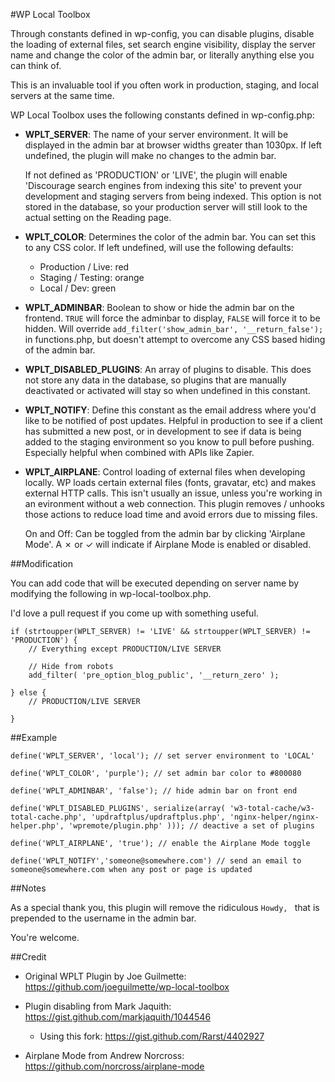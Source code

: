 #WP Local Toolbox

Through constants defined in wp-config, you can disable plugins, disable the  loading of external files, set search engine visibility, display the server name and change the color of the admin bar, or literally anything else you can think of.

This is an invaluable tool if you often work in production, staging, and local servers at the same time. 

WP Local Toolbox uses the following constants defined in wp-config.php:

* **WPLT_SERVER**: The name of your server environment. It will be displayed in the admin bar at browser widths greater than 1030px. If left undefined, the plugin will make no changes to the admin bar. 

	If not defined as 'PRODUCTION' or 'LIVE', the plugin will enable 'Discourage search engines from indexing this site' to prevent your development and staging servers from being indexed. This option is not stored in the database, so your production server will still look to the actual setting on the Reading page.

* **WPLT_COLOR**: Determines the color of the admin bar. You can set this to any CSS color. If left undefined, will use the following defaults: 
	
	* Production / Live: red
	* Staging / Testing: orange
	* Local / Dev: green

* **WPLT_ADMINBAR**: Boolean to show or hide the admin bar on the frontend. `TRUE` will force the adminbar to display, `FALSE` will force it to be hidden. Will override `add_filter('show_admin_bar', '__return_false');` in functions.php, but doesn't attempt to overcome any CSS based hiding of the admin bar.

* **WPLT_DISABLED_PLUGINS**: An array of plugins to disable. This does not store any data in the database, so plugins that are manually deactivated or activated will stay so when undefined in this constant.

* **WPLT_NOTIFY**: Define this constant as the email address where you'd like to be notified of post updates. Helpful in production to see if a client has submitted a new post, or in development to see if data is being added to the staging environment so you know to pull before pushing. Especially helpful when combined with APIs like Zapier.

* **WPLT_AIRPLANE**: Control loading of external files when developing locally. WP loads certain external files (fonts, gravatar, etc) and makes external HTTP calls. This isn't usually an issue, unless you're working in an evironment without a web connection. This plugin removes / unhooks those actions to reduce load time and avoid errors due to missing files.

	On and Off: Can be toggled from the admin bar by clicking 'Airplane Mode'. A ✗ or ✓ will indicate if Airplane Mode is enabled or disabled. 

##Modification

You can add code that will be executed depending on server name by modifying the following in wp-local-toolbox.php.

I'd love a pull request if you come up with something useful.

```
if (strtoupper(WPLT_SERVER) != 'LIVE' && strtoupper(WPLT_SERVER) != 'PRODUCTION') {
	// Everything except PRODUCTION/LIVE SERVER

	// Hide from robots
	add_filter( 'pre_option_blog_public', '__return_zero' );

} else {
	// PRODUCTION/LIVE SERVER

}
```

##Example

```
define('WPLT_SERVER', 'local'); // set server environment to 'LOCAL'

define('WPLT_COLOR', 'purple'); // set admin bar color to #800080

define('WPLT_ADMINBAR', 'false'); // hide admin bar on front end

define('WPLT_DISABLED_PLUGINS', serialize(array( 'w3-total-cache/w3-total-cache.php', 'updraftplus/updraftplus.php', 'nginx-helper/nginx-helper.php', 'wpremote/plugin.php' ))); // deactive a set of plugins

define('WPLT_AIRPLANE', 'true'); // enable the Airplane Mode toggle

define('WPLT_NOTIFY','someone@somewhere.com') // send an email to someone@somewhere.com when any post or page is updated
```

##Notes

As a special thank you, this plugin will remove the ridiculous `Howdy, ` that is prepended to the username in the admin bar.

You're welcome.

##Credit

* Original WPLT Plugin by Joe Guilmette: https://github.com/joeguilmette/wp-local-toolbox 

* Plugin disabling from Mark Jaquith: https://gist.github.com/markjaquith/1044546

	* Using this fork: https://gist.github.com/Rarst/4402927

* Airplane Mode from Andrew Norcross: https://github.com/norcross/airplane-mode
